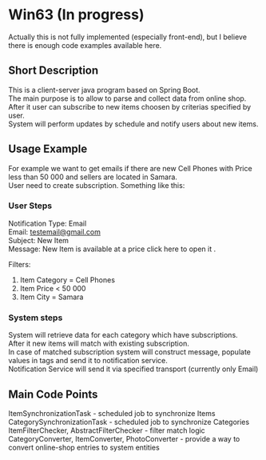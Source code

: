 # Win63 (In progress)

Actually this is not fully implemented (especially front-end), but I believe there is enough code examples available here.

## Short Description
This is a client-server java program based on Spring Boot.<br>
The main purpose is to allow to parse and collect data from online shop. After it user can subscribe to new items choosen by criterias specified by user.<br>
System will perform updates by schedule and notify users about new items.<br>

## Usage Example
For example we want to get emails if there are new Cell Phones with Price less than 50 000 and sellers are located in Samara.<br>
User need to create subscription. Something like this:<br>

### User Steps
Notification Type: Email<br>
Email: testemail@gmail.com<br>
Subject: New Item <ItemTitle><br>
Message: New Item <ItemTitle> is available at a price <ItemCost> click here to open it <ItemUrl>.<br>

Filters:
1) Item Category = Cell Phones
2) Item Price < 50 000
3) Item City = Samara

### System steps
System will retrieve data for each category which have subscriptions.<br>
After it new items will match with existing subscription.<br>
In case of matched subscription system will construct message, populate values in tags and send it to notification service.<br>
Notification Service will send it via specified transport (currently only Email)<br>

## Main Code Points
ItemSynchronizationTask - scheduled job to synchronize Items<br>
CategorySynchronizationTask - scheduled job to synchronize Categories<br>
ItemFilterChecker, AbstractFilterChecker - filter match logic<br>
CategoryConverter, ItemConverter, PhotoConverter - provide a way to convert online-shop entries to system entities
